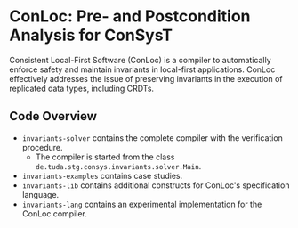 # ConLoc: Pre- and Postcondition Analysis for ConSysT

Consistent Local-First Software (ConLoc) is a compiler to automatically enforce safety and maintain invariants in local-first applications. 
ConLoc effectively addresses the issue of preserving invariants in the execution of replicated data types, including CRDTs. 

## Code Overview 
* `invariants-solver` contains the complete compiler with the verification procedure.
  * The compiler is started from the class `de.tuda.stg.consys.invariants.solver.Main`. 
* `invariants-examples` contains case studies.
* `invariants-lib` contains additional constructs for ConLoc's specification language.
* `invariants-lang` contains an experimental implementation for the ConLoc compiler.
